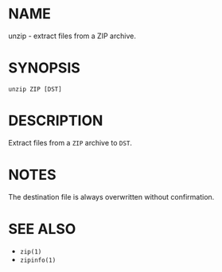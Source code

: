 # NAME
unzip - extract files from a ZIP archive.

# SYNOPSIS

    unzip ZIP [DST]

# DESCRIPTION
Extract files from a `ZIP` archive to `DST`.

# NOTES
The destination file is always overwritten without confirmation.

# SEE ALSO
- `zip(1)`
- `zipinfo(1)`
